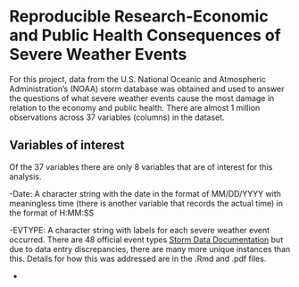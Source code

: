 # Reproducible Research-Economic and Public Health Consequences of Severe Weather Events
For this project, data from the U.S. National Oceanic and Atmospheric Administration’s (NOAA) storm database
was obtained and used to answer the questions of what severe weather events cause the most damage in relation
to the economy and public health. There are almost 1 million observations across 37 variables (columns) in the dataset.

## Variables of interest
Of the 37 variables there are only 8 variables that are of interest for this analysis.
  
  -Date: A character string with the date in the format of MM/DD/YYYY with meaningless time
  (there is another variable that records the actual time) in the format of H:MM:SS
  
  -EVTYPE: A character string with labels for each severe weather event occurred. There are 48
  official event types [Storm Data Documentation](https://d396qusza40orc.cloudfront.net/repdata%2Fpeer2_doc%2Fpd01016005curr.pdf) but due to data entry discrepancies, there are many more unique instances
  than this. Details for how this was addressed are in the .Rmd and .pdf files.
  
  -



